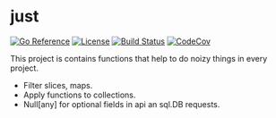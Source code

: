 # just

[![Go Reference](https://pkg.go.dev/badge/github.com/kazhuravlev/just.svg)](https://pkg.go.dev/github.com/kazhuravlev/just)
[![License](https://img.shields.io/github/license/kazhuravlev/just?color=blue)](https://github.com/kazhuravlev/just/blob/master/LICENSE)
[![Build Status](https://github.com/kazhuravlev/just/actions/workflows/tests.yml/badge.svg?branch=master)](https://github.com/kazhuravlev/just/actions/workflows/tests.yml?query=branch%3Amaster)
[![CodeCov](https://codecov.io/gh/kazhuravlev/just/branch/master/graph/badge.svg?token=tNKcOjlxLo)](https://codecov.io/gh/kazhuravlev/just)

This project is contains functions that help to do noizy things in every
project.

- Filter slices, maps.
- Apply functions to collections.
- Null[any] for optional fields in api an sql.DB requests.
